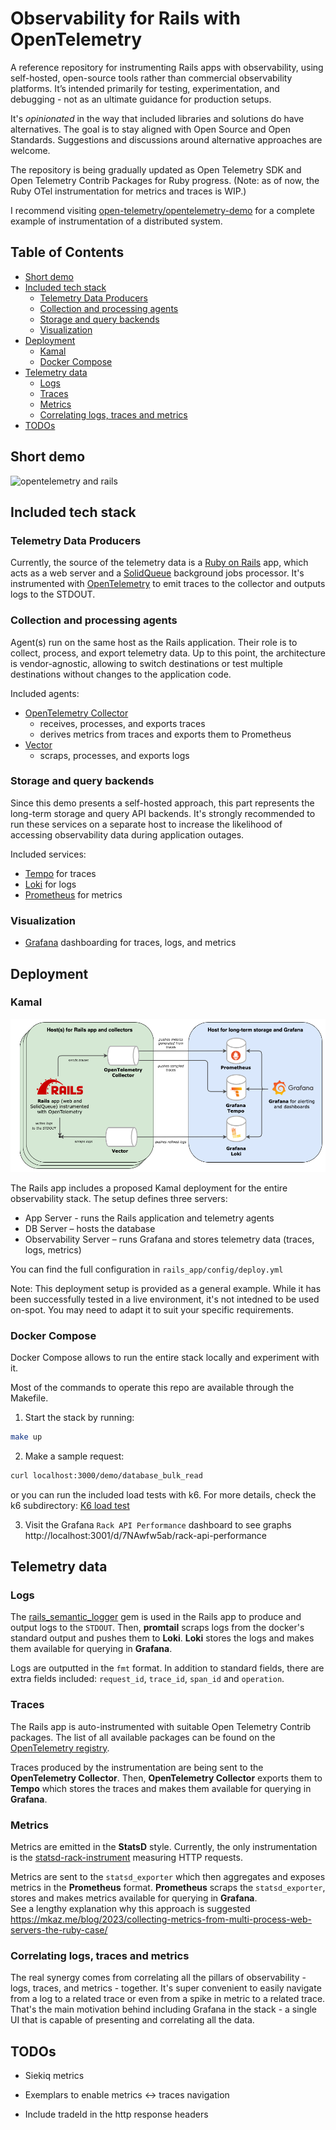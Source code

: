 
# Observability for Rails with OpenTelemetry <!-- omit in toc -->

A reference repository for instrumenting Rails apps with observability, using self-hosted, open-source tools rather than commercial observability platforms. It’s intended primarily for testing, experimentation, and debugging - not as an ultimate guidance for production setups.

It's _opinionated_ in the way that included libraries and solutions do have alternatives. The goal is to stay aligned with Open Source and Open Standards.  Suggestions and discussions around alternative approaches are welcome.

The repository is being gradually updated as Open Telemetry SDK and Open Telemetry Contrib Packages for Ruby progress. (Note: as of now, the Ruby OTel instrumentation for metrics and traces is WIP.)

I recommend visiting [open-telemetry/opentelemetry-demo](https://github.com/open-telemetry/opentelemetry-demo) for a complete example of instrumentation of a distributed system.

## Table of Contents <!-- omit in toc -->

- [Short demo](#short-demo)
- [Included tech stack](#included-tech-stack)
  - [Telemetry Data Producers](#telemetry-data-producers)
  - [Collection and processing agents](#collection-and-processing-agents)
  - [Storage and query backends](#storage-and-query-backends)
  - [Visualization](#visualization)
- [Deployment](#deployment)
  - [Kamal](#kamal)
  - [Docker Compose](#docker-compose)
- [Telemetry data](#telemetry-data)
  - [Logs](#logs)
  - [Traces](#traces)
  - [Metrics](#metrics)
  - [Correlating logs, traces and metrics](#correlating-logs-traces-and-metrics)
- [TODOs](#todos)


## Short demo

![opentelemetry and rails](./docs/otel_rails.gif "opentelemetry and rails")

## Included tech stack

### Telemetry Data Producers

Currently, the source of the telemetry data is a [Ruby on Rails](https://github.com/rails/rails) app, which acts as a web server and a [SolidQueue](https://github.com/rails/solid_queue) background jobs processor. It's instrumented with [OpenTelemetry](https://opentelemetry.io/docs/languages/ruby/) to emit traces to the collector and outputs logs to the STDOUT.

### Collection and processing agents

Agent(s) run on the same host as the Rails application. Their role is to collect, process, and export telemetry data. Up to this point, the architecture is vendor-agnostic, allowing to switch destinations or test multiple destinations without changes to the application code.

Included agents:

- [OpenTelemetry Collector](https://github.com/open-telemetry/opentelemetry-collector)
  - receives, processes, and exports traces
  - derives metrics from traces and exports them to Prometheus
- [Vector](https://vector.dev/)
  - scraps, processes, and exports logs

### Storage and query backends

Since this demo presents a self-hosted approach, this part represents the long-term storage and query API backends. It's strongly recommended to run these services on a separate host to increase the likelihood of accessing observability data during application outages.

Included services:

- [Tempo](https://github.com/grafana/tempo) for traces
- [Loki](https://github.com/grafana/loki) for logs
- [Prometheus](https://github.com/prometheus/prometheus) for metrics

### Visualization

- [Grafana](https://github.com/grafana/grafana) dashboarding for traces, logs, and metrics


## Deployment



### Kamal

![opentelemetry and rails](./docs/rails_observability.drawio.png "opentelemetry and rails")

The Rails app includes a proposed Kamal deployment for the entire observability stack. The setup defines three servers:
- App Server - runs the Rails application and telemetry agents
- DB Server – hosts the database
- Observability Server – runs Grafana and stores telemetry data (traces, logs, metrics)

You can find the full configuration in `rails_app/config/deploy.yml`

Note: This deployment setup is provided as a general example. While it has been successfully tested in a live environment, it's not intedned to be used on-spot. You may need to adapt it to suit your specific requirements.

### Docker Compose

Docker Compose allows to run the entire stack locally and experiment with it.

Most of the commands to operate this repo are available through the Makefile.

1. Start the stack by running:

```sh
make up
```

2. Make a sample request:

```sh
curl localhost:3000/demo/database_bulk_read
```

or you can run the included load tests with k6. For more details, check the k6 subdirectory: [K6 load test](https://github.com/michal-kazmierczak/opentelemetry-rails-example/tree/main/k6)

3. Visit the Grafana `Rack API Performance` dashboard to see graphs http://localhost:3001/d/7NAwfw5ab/rack-api-performance

## Telemetry data

### Logs

The [rails_semantic_logger](https://github.com/reidmorrison/rails_semantic_logger) gem is used in the Rails app to produce and output logs to the `STDOUT`. Then, **promtail** scraps logs from the docker's standard output and pushes them to **Loki**. **Loki** stores the logs and makes them available for querying in **Grafana**.

Logs are outputted in the `fmt` format. In addition to standard fields, there are extra fields included: `request_id`, `trace_id`, `span_id` and `operation`.

### Traces

The Rails app is auto-instrumented with suitable Open Telemetry Contrib packages. The list of all available packages can be found on the [OpenTelemetry registry](https://opentelemetry.io/ecosystem/registry/?s=&component=&language=ruby).

Traces produced by the instrumentation are being sent to the **OpenTelemetry Collector**. Then, **OpenTelemetry Collector** exports them to **Tempo** which stores the traces and makes them available for querying in **Grafana**.

### Metrics

Metrics are emitted in the **StatsD** style. Currently, the only instrumentation is the [statsd-rack-instrument](https://rubygems.org/gems/statsd-rack-instrument) measuring HTTP requests.

Metrics are sent to the `statsd_exporter` which then aggregates and exposes metrics in the **Prometheus** format. **Prometheus** scraps the `statsd_exporter`, stores and makes metrics available for querying in **Grafana**.
\
See a lengthy explanation why this approach is suggested https://mkaz.me/blog/2023/collecting-metrics-from-multi-process-web-servers-the-ruby-case/

### Correlating logs, traces and metrics

The real synergy comes from correlating all the pillars of observability - logs, traces, and metrics - together. It's super convenient to easily navigate from a log to a related trace or even from a spike in metric to a related trace. That's the main motivation behind including Grafana in the stack - a single UI that is capable of presenting and correlating all the data.

<!-- ## From logs to traces

## From logs to metrics

## From traces to logs

## From traces to metrics

## From metrics to logs

## From metrics to traces


# Tests instrumentation -->


## TODOs

- Siekiq metrics

- Exemplars to enable metrics <-> traces navigation

- Include tradeId in the http response headers
